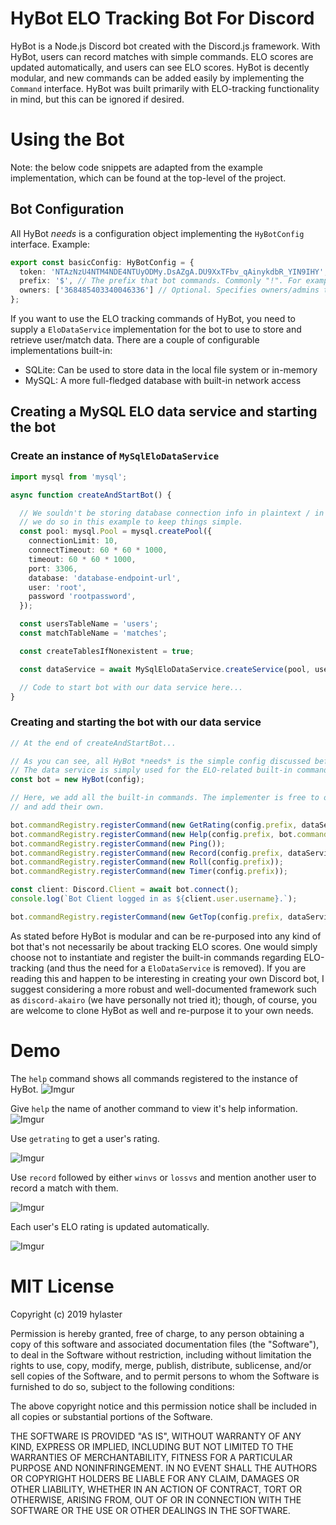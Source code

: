# HyBot ELO Tracking Bot For Discord

HyBot is a Node.js Discord bot created with the Discord.js framework. With HyBot, users can record matches with simple commands. ELO scores are updated automatically, and users can see ELO scores.
HyBot is decently modular, and new commands can be added easily by implementing the `Command` interface. HyBot was built primarily with ELO-tracking functionality in mind, but this can be ignored if desired.

# Using the Bot

Note: the below code snippets are adapted from the example implementation, which can be found at the top-level of the project.

## Bot Configuration
All HyBot *needs* is a configuration object implementing the `HyBotConfig` interface. Example:

```TypeScript
export const basicConfig: HyBotConfig = {
  token: 'NTAzNzU4NTM4NDE4NTUyODMy.DsAZgA.DU9XxTFbv_qAinykdbR_YIN9IHY', // The bot's user token.
  prefix: '$', // The prefix that bot commands. Commonly "!". For example, if the user wants to use the 'ping' command, they would type '!ping'.
  owners: ['368485403340046336'] // Optional. Specifies owners/admins that may have access to special commands, if implemented.
};
```

If you want to use the ELO tracking commands of HyBot, you need to supply a `EloDataService` implementation for the bot to use to store and retrieve user/match data. There are a couple of configurable implementations built-in:

* SQLite: Can be used to store data in the local file system or in-memory
* MySQL: A more full-fledged database with built-in network access

## Creating a MySQL ELO data service and starting the bot


### Create an instance of `MySqlEloDataService`
```TypeScript
import mysql from 'mysql';

async function createAndStartBot() {

  // We souldn't be storing database connection info in plaintext / in code, but
  // we do so in this example to keep things simple.
  const pool: mysql.Pool = mysql.createPool({
    connectionLimit: 10,
    connectTimeout: 60 * 60 * 1000,
    timeout: 60 * 60 * 1000,
    port: 3306,
    database: 'database-endpoint-url',
    user: 'root',
    password 'rootpassword',
  });

  const usersTableName = 'users';
  const matchTableName = 'matches';

  const createTablesIfNonexistent = true;

  const dataService = await MySqlEloDataService.createService(pool, usersTableName, matchTableName, createTablesIfNonexistent);

  // Code to start bot with our data service here...
}
```

### Creating and starting the bot with our data service
```TypeScript
// At the end of createAndStartBot...

// As you can see, all HyBot *needs* is the simple config discussed before the data service.
// The data service is simply used for the ELO-related built-in commands.
const bot = new HyBot(config);

// Here, we add all the built-in commands. The implementer is free to omit any of these commands
// and add their own.

bot.commandRegistry.registerCommand(new GetRating(config.prefix, dataService));
bot.commandRegistry.registerCommand(new Help(config.prefix, bot.commandRegistry, []));
bot.commandRegistry.registerCommand(new Ping());
bot.commandRegistry.registerCommand(new Record(config.prefix, dataService));
bot.commandRegistry.registerCommand(new Roll(config.prefix));
bot.commandRegistry.registerCommand(new Timer(config.prefix));

const client: Discord.Client = await bot.connect();
console.log(`Bot Client logged in as ${client.user.username}.`);

bot.commandRegistry.registerCommand(new GetTop(config.prefix, dataService, client));
```

As stated before HyBot is modular and can be re-purposed into any kind of bot that's not necessarily be about tracking ELO scores. One would simply choose not to instantiate and register the built-in commands regarding ELO-tracking (and thus the need for a `EloDataService` is removed). If you are reading this and happen to be interesting in creating your own Discord bot, I suggest considering a more robust and well-documented framework such as `discord-akairo` (we have personally not tried it); though, of course, you are welcome to clone HyBot as well and re-purpose it to your own needs.

# Demo

The `help` command shows all commands registered to the instance of HyBot.
![Imgur](https://i.imgur.com/tfB3Z15.png)

Give `help` the name of another command to view it's help information.
![Imgur](https://i.imgur.com/LRmsu0w.png)

Use `getrating` to get a user's rating.

![Imgur](https://i.imgur.com/ZA3xXDW.png)

Use `record` followed by either `winvs` or `lossvs` and mention another user to record a match with them.

![Imgur](https://i.imgur.com/UA0nGtM.png)

Each user's ELO rating is updated automatically.

![Imgur](https://i.imgur.com/GqvCX8z.png)

# MIT License

Copyright (c) 2019 hylaster

Permission is hereby granted, free of charge, to any person obtaining a copy
of this software and associated documentation files (the "Software"), to deal
in the Software without restriction, including without limitation the rights
to use, copy, modify, merge, publish, distribute, sublicense, and/or sell
copies of the Software, and to permit persons to whom the Software is
furnished to do so, subject to the following conditions:

The above copyright notice and this permission notice shall be included in all
copies or substantial portions of the Software.

THE SOFTWARE IS PROVIDED "AS IS", WITHOUT WARRANTY OF ANY KIND, EXPRESS OR
IMPLIED, INCLUDING BUT NOT LIMITED TO THE WARRANTIES OF MERCHANTABILITY,
FITNESS FOR A PARTICULAR PURPOSE AND NONINFRINGEMENT. IN NO EVENT SHALL THE
AUTHORS OR COPYRIGHT HOLDERS BE LIABLE FOR ANY CLAIM, DAMAGES OR OTHER
LIABILITY, WHETHER IN AN ACTION OF CONTRACT, TORT OR OTHERWISE, ARISING FROM,
OUT OF OR IN CONNECTION WITH THE SOFTWARE OR THE USE OR OTHER DEALINGS IN THE
SOFTWARE.
